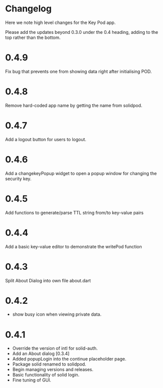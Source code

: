 # Changelog

Here we note high level changes for the Key Pod app.

Please add the updates beyond 0.3.0 under the 0.4 heading, adding to
the top rather than the bottom.

# 0.4.9

Fix bug that prevents one from showing data right after initialising POD.

# 0.4.8

Remove hard-coded app name by getting the name from solidpod.

# 0.4.7

Add a logout button for users to logout.

# 0.4.6

Add a changekeyPopup widget to open a popup window for changing the security key.

# 0.4.5

Add functions to generate/parse TTL string from/to key-value pairs

# 0.4.4

Add a basic key-value editor to demonstrate the writePod function

# 0.4.3

Split About Dialog into own file about.dart


# 0.4.2

+ show busy icon when viewing private data.

# 0.4.1

+ Override the version of intl for solid-auth.
+ Add an About dialog [0.3.4]
+ Added popupLogin into the continue placeholder page. 
+ Package solid renamed to solidpod.
+ Begin managing versions and releases.
+ Basic functionality of solid login.
+ Fine tuning of GUI.
